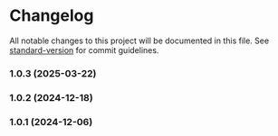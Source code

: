# Changelog

All notable changes to this project will be documented in this file. See [standard-version](https://github.com/conventional-changelog/standard-version) for commit guidelines.

### 1.0.3 (2025-03-22)

### 1.0.2 (2024-12-18)

### 1.0.1 (2024-12-06)
